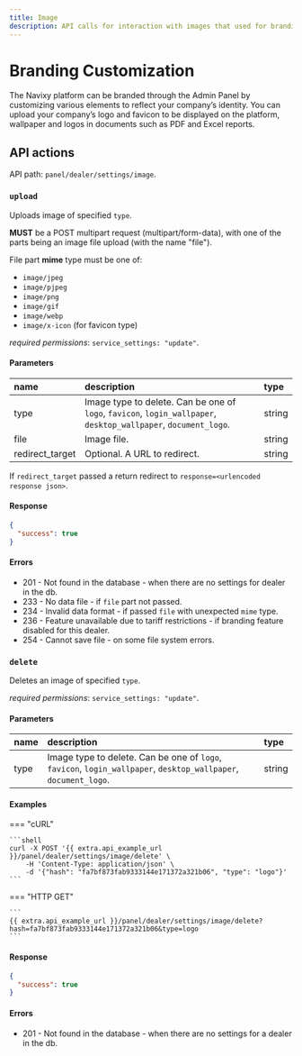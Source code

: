 ```yaml
---
title: Image
description: API calls for interaction with images that used for branding of the panel.
---
```


# Branding Customization

The Navixy platform can be branded through the Admin Panel by customizing various elements to reflect your company’s identity. You can upload your company’s logo and favicon to be displayed on the platform, wallpaper and logos in documents such as PDF and Excel reports.

## API actions

API path: `panel/dealer/settings/image`.

### `upload`

Uploads image of specified `type`. 

**MUST** be a POST multipart request (multipart/form-data), with one of the parts being an image file upload (with the name "file"). 

File part **mime** type must be one of:

* `image/jpeg`
* `image/pjpeg`
* `image/png`
* `image/gif`
* `image/webp`
* `image/x-icon` (for favicon type)

*required permissions*: `service_settings: "update"`.

#### Parameters


| name            | description                                                                                                     | type   |
|:----------------|:----------------------------------------------------------------------------------------------------------------|:-------|
| type            | Image type to delete. Can be one of `logo`, `favicon`, `login_wallpaper`, `desktop_wallpaper`, `document_logo`. | string |
| file            | Image file.                                                                                                     | string |
| redirect_target | Optional. A URL to redirect.                                                                                    | string | 

If `redirect_target` passed a return redirect to `response=<urlencoded response json>`.

#### Response

```json
{
  "success": true
}
```    

#### Errors

* 201 - Not found in the database - when there are no settings for dealer in the db.
* 233 - No data file - if `file` part not passed.
* 234 - Invalid data format - if passed `file` with unexpected `mime` type.
* 236 - Feature unavailable due to tariff restrictions - if branding feature disabled for this dealer.
* 254 - Cannot save file - on some file system errors.

### `delete` 

Deletes an image of specified `type`. 

*required permissions*: `service_settings: "update"`.

#### Parameters

| name | description                                                                                                     | type   |
|:-----|:----------------------------------------------------------------------------------------------------------------|:-------|
| type | Image type to delete. Can be one of `logo`, `favicon`, `login_wallpaper`, `desktop_wallpaper`, `document_logo`. | string |

#### Examples

=== "cURL"

    ```shell
    curl -X POST '{{ extra.api_example_url }}/panel/dealer/settings/image/delete' \
        -H 'Content-Type: application/json' \
        -d '{"hash": "fa7bf873fab9333144e171372a321b06", "type": "logo"}'
    ```

=== "HTTP GET"

    ```
    {{ extra.api_example_url }}/panel/dealer/settings/image/delete?hash=fa7bf873fab9333144e171372a321b06&type=logo
    ```

#### Response

```json
{
  "success": true
}
```
    
#### Errors

* 201 - Not found in the database - when there are no settings for a dealer in the db.


